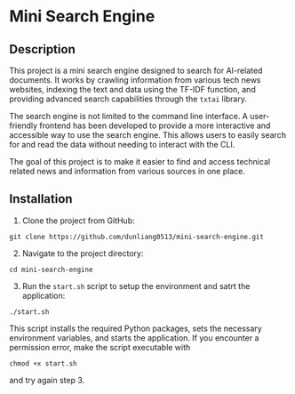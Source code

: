 # Mini Search Engine

## Description

This project is a mini search engine designed to search for AI-related documents. It works by crawling information from various tech news websites, indexing the text and data using the TF-IDF function, and providing advanced search capabilities through the `txtai` library.

The search engine is not limited to the command line interface. A user-friendly frontend has been developed to provide a more interactive and accessible way to use the search engine. This allows users to easily search for and read the data without needing to interact with the CLI.

The goal of this project is to make it easier to find and access technical related news and information from various sources in one place.

## Installation

1. Clone the project from GitHub:

```
git clone https://github.com/dunliang0513/mini-search-engine.git
```

2. Navigate to the project directory:

```
cd mini-search-engine
```

3. Run the `start.sh` script to setup the environment and satrt the application:

```
./start.sh
```
This script installs the required Python packages, sets the necessary environment variables, and starts the application. If you encounter a permission error, make the script executable with 
```
chmod +x start.sh 
```
and try again step 3.

